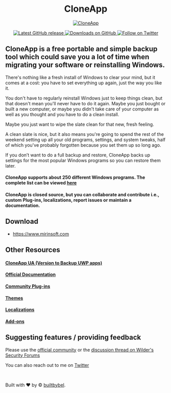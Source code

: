 <h1 align="center"> CloneApp </h1>

<p align="center">
<a href="https://github.com/builtbybel/CloneApp" target="_blank">
<img align="center" alt="CloneApp" src="https://github.com/builtbybel/CloneApp/raw/master/cloneapp.png"/>
</a>
</p>

<p align="center">
 
<a href="https://github.com/builtbybel/CloneApp/releases/latest" target="_blank">
 <img alt="Latest GitHub release" src="https://img.shields.io/github/release/mirinsoft/cloneapp.svg" />
</a>
<a href="https://github.com/builtbybel/CloneApp/releases" target="_blank">
 <img alt="Downloads on GitHub" src="https://img.shields.io/github/downloads/builtbybel/CloneApp/total.svg?style=flat-square" />
</a>
<a href="https://twitter.com/builtbybel" target="_blank">
 <img alt="Follow on Twitter" src="https://img.shields.io/twitter/follow/builtbybel.svg?label=Follow" />
</a>

</p>

## CloneApp is a free portable and simple backup tool which could save you a lot of time when migrating your software or reinstalling Windows.

There's nothing like a fresh install of Windows to clear your mind, but it comes at a cost: you have to set everything up again, just the way you like it.

You don't have to regularly reinstall Windows just to keep things clean, but that doesn't mean you'll never have to do it again. Maybe you just bought or built a new computer, or maybe you didn't take care of your computer as well as you thought and you have to do a clean install.

Maybe you just want to wipe the slate clean for that new, fresh feeling.

A clean slate is nice, but it also means you're going to spend the rest of the weekend setting up all your old programs, settings, and system tweaks, half of which you've probably forgotten because you set them up so long ago.

If you don’t want to do a full backup and restore, CloneApp backs up settings for the most popular Windows programs so you can restore them later.


#### CloneApp supports about 250 different Windows programs. The complete list can be viewed [here](https://github.com/mirinsoft/CloneApp/blob/master/docs/supported-apps.md)

#### CloneApp is closed source, but you can collaborate and contribute i.e., custom Plug-ins, localizations, report issues or maintain a documentation.

## Download 
* https://www.mirinsoft.com

## Other Resources

#### [CloneApp UA (Version to Backup UWP apps)](https://github.com/builtbybel/CloneApp-UA)

#### [Official Documentation](https://github.com/builtbybel/CloneApp/blob/master/docs/manual.pdf)

#### [Community Plug-ins](https://github.com/builtbybel/CloneApp/tree/master/plugins)

#### [Themes](https://github.com/mirinsoft/CloneApp/blob/master/themes/theme.md)

#### [Localizations](https://github.com/builtbybel/CloneApp/blob/master/localizations/localization.md)

#### [Add-ons](https://github.com/builtbybel/CloneApp/blob/master/addons/addons-s.md)

## Suggesting features / providing feedback
Please use the [official community](https://www.builtbybel.com/feedback) or the [discussion thread on Wilder's Security Forums](https://www.wilderssecurity.com/threads/cloneapp-backup-windows-program-settings.416236/)

You can also reach out to me on [Twitter](https://twitter.com/builtbybel)

<br>

Built with ❤︎ by © [builtbybel](https://www.builtbybel.com "Good apps are as little apps as possible").
